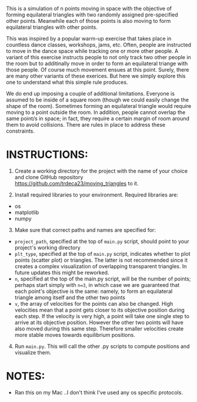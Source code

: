 This is a simulation of n points moving in space with the objective of forming equilateral triangles with two randomly assigned pre-specified other points. Meanwhile each of those points is also moving to form equilateral triangles with other points. 

This was inspired by a popular warm-up exercise that takes place in countless dance classes, workshops, jams, etc. Often, people are instructed to move in the dance space while tracking one or more other people. A variant of this exercise instructs people to not only track two other people in the room but to additinally move in order to form an equilateral triange with those people. Of course much movement ensues at this point. Surely, there are many other variants of these exerices. But here we simply explore this one to understand what this simple rule produces.

We do end up imposing a couple of additional limitations. Everyone is assumed to be inside of a square room (though we could easily change the shape of the room). Sometimes forming an equilateral triangle would require moving to a point outside the room. In addition, people cannot overlap the same point/s in space; in fact, they require a certain margin of room around them to avoid collisions. There are rules in place to address these constraints. 


# INSTRUCTIONS:


1. Create a working directory for the project with the name of your choice and clone GitHub repository https://github.com/trdeca23/moving_triangles to it.


2. Install required libraries to your environment. Required libraries are:
  * os
  * matplotlib
  * numpy


3. Make sure that correct paths and names are specified for:
  * `project_path`, specified at the top of `main.py` script, should point to your project's working directory
  * `plt_type`, specified at the top of `main.py` script, indicates whether to plot points (scatter plot) or triangles. The latter is not recommended since it creates a complex visualization of overlapping transparent triangles. In future updates this might be reworked.
  * `n`, specified at the top of the main.py script, will be the number of points; perhaps start simply with `n=3`, in which case we are guaranteed that each point's objective is the same: namely, to form an equilateral triangle among itself and the other two points
  * `v`, the array of velocities for the points can also be changed. High velocities mean that a point gets closer to its objective position during each step. If the velocity is very high, a point will take one single step to arrive at its objective position. However the other two points will have also moved during this same step. Therefore smaller velocities create more stable moves towards equilibrium positions.


4. Run `main.py`. This will call the other .py scripts to compute positions and visualize them.





# NOTES: 

- Ran this on my Mac ..I don't think I've used any os specific protocols.
